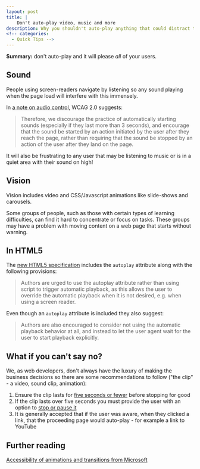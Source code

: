 ```yaml
---
layout: post
title: |
    Don't auto-play video, music and more
description: Why you shouldn't auto-play anything that could distract the user from their main task.
<!-- categories:
  - Quick Tips -->
---
```


**Summary\:** don't auto-play and it will please *all* of your users.

## Sound

People using screen-readers navigate by listening so any sound playing when the page load will interfere with this immensely.

In [a note on audio control](http://www.w3.org/TR/UNDERSTANDING-WCAG20/visual-audio-contrast-dis-audio.html), WCAG 2.0 suggests:
> Therefore, we discourage the practice of automatically starting sounds (especially if they last more than 3 seconds), and encourage that the sound be started by an action initiated by the user after they reach the page, rather than requiring that the sound be stopped by an action of the user after they land on the page.

It will also be frustrating to any user that may be listening to music or is in a quiet area with their sound on high!

## Vision

Vision includes video and CSS/Javascript animations like slide-shows and carousels.

Some groups of people, such as those with certain types of learning difficulties, can find it hard to concentrate or focus on tasks. These groups may have a problem with moving content on a web page that starts without warning.

## In HTML5

The [new HTML5 specification](http://www.whatwg.org/specs/web-apps/current-work/#attr-media-autoplay) includes the <code>autoplay</code> attribute along with the following provisions:

> Authors are urged to use the autoplay attribute rather than using script to trigger automatic playback, as this allows the user to override the automatic playback when it is not desired, e.g. when using a screen reader.

Even though an <code>autoplay</code> attribute is included they also suggest:

> Authors are also encouraged to consider not using the automatic playback behavior at all, and instead to let the user agent wait for the user to start playback explicitly.

## What if you can't say no?

We, as web developers, don't always have the luxury of making the business decisions so there are some recommendations to follow ("the clip" - a video, sound clip, animation):

1. Ensure the clip lasts for [five seconds or fewer](http://www.w3.org/TR/2008/REC-WCAG20-20081211/#time-limits-pause) before stopping for good
1. If the clip lasts over five seconds you must provide the user with an option to [stop or pause it](http://www.w3.org/TR/UNDERSTANDING-WCAG20/time-limits-pause.html)
1. It is generally accepted that if the user was aware, when they clicked a link, that the proceeding page would auto-play - for example a link to YouTube



## Further reading

[Accessibility of animations and transitions from Microsoft](http://msdn.microsoft.com/en-us/library/windows/desktop/aa511285.aspx#accessibility)
